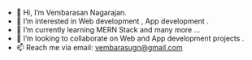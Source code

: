 - 👋 Hi, I’m Vembarasan Nagarajan.
- 👀 I’m interested in Web development , App development .
- 🌱 I’m currently learning MERN Stack and many more ...
- 💞️ I’m looking to collaborate on Web and App development projects .
- 📫 Reach me via email: vembarasugn@gmail.com


